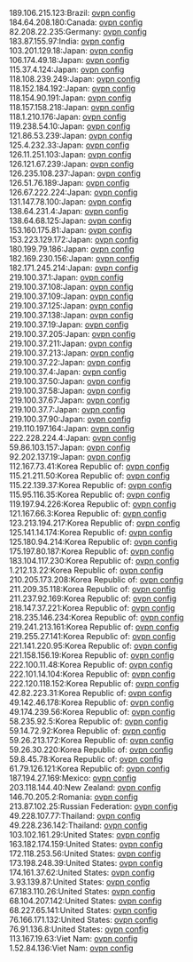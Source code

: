 189.106.215.123:Brazil: [ovpn config](vpn/189_106_215_123.ovpn)  
184.64.208.180:Canada: [ovpn config](vpn/184_64_208_180.ovpn)  
82.208.22.235:Germany: [ovpn config](vpn/82_208_22_235.ovpn)  
183.87.155.97:India: [ovpn config](vpn/183_87_155_97.ovpn)  
103.201.129.18:Japan: [ovpn config](vpn/103_201_129_18.ovpn)  
106.174.49.18:Japan: [ovpn config](vpn/106_174_49_18.ovpn)  
115.37.4.124:Japan: [ovpn config](vpn/115_37_4_124.ovpn)  
118.108.239.249:Japan: [ovpn config](vpn/118_108_239_249.ovpn)  
118.152.184.192:Japan: [ovpn config](vpn/118_152_184_192.ovpn)  
118.154.90.191:Japan: [ovpn config](vpn/118_154_90_191.ovpn)  
118.157.158.218:Japan: [ovpn config](vpn/118_157_158_218.ovpn)  
118.1.210.176:Japan: [ovpn config](vpn/118_1_210_176.ovpn)  
119.238.54.10:Japan: [ovpn config](vpn/119_238_54_10.ovpn)  
121.86.53.239:Japan: [ovpn config](vpn/121_86_53_239.ovpn)  
125.4.232.33:Japan: [ovpn config](vpn/125_4_232_33.ovpn)  
126.11.251.103:Japan: [ovpn config](vpn/126_11_251_103.ovpn)  
126.121.67.239:Japan: [ovpn config](vpn/126_121_67_239.ovpn)  
126.235.108.237:Japan: [ovpn config](vpn/126_235_108_237.ovpn)  
126.51.76.189:Japan: [ovpn config](vpn/126_51_76_189.ovpn)  
126.67.222.224:Japan: [ovpn config](vpn/126_67_222_224.ovpn)  
131.147.78.100:Japan: [ovpn config](vpn/131_147_78_100.ovpn)  
138.64.231.4:Japan: [ovpn config](vpn/138_64_231_4.ovpn)  
138.64.68.125:Japan: [ovpn config](vpn/138_64_68_125.ovpn)  
153.160.175.81:Japan: [ovpn config](vpn/153_160_175_81.ovpn)  
153.223.129.172:Japan: [ovpn config](vpn/153_223_129_172.ovpn)  
180.199.79.186:Japan: [ovpn config](vpn/180_199_79_186.ovpn)  
182.169.230.156:Japan: [ovpn config](vpn/182_169_230_156.ovpn)  
182.171.245.214:Japan: [ovpn config](vpn/182_171_245_214.ovpn)  
219.100.37.1:Japan: [ovpn config](vpn/219_100_37_1.ovpn)  
219.100.37.108:Japan: [ovpn config](vpn/219_100_37_108.ovpn)  
219.100.37.109:Japan: [ovpn config](vpn/219_100_37_109.ovpn)  
219.100.37.125:Japan: [ovpn config](vpn/219_100_37_125.ovpn)  
219.100.37.138:Japan: [ovpn config](vpn/219_100_37_138.ovpn)  
219.100.37.19:Japan: [ovpn config](vpn/219_100_37_19.ovpn)  
219.100.37.205:Japan: [ovpn config](vpn/219_100_37_205.ovpn)  
219.100.37.211:Japan: [ovpn config](vpn/219_100_37_211.ovpn)  
219.100.37.213:Japan: [ovpn config](vpn/219_100_37_213.ovpn)  
219.100.37.22:Japan: [ovpn config](vpn/219_100_37_22.ovpn)  
219.100.37.4:Japan: [ovpn config](vpn/219_100_37_4.ovpn)  
219.100.37.50:Japan: [ovpn config](vpn/219_100_37_50.ovpn)  
219.100.37.58:Japan: [ovpn config](vpn/219_100_37_58.ovpn)  
219.100.37.67:Japan: [ovpn config](vpn/219_100_37_67.ovpn)  
219.100.37.7:Japan: [ovpn config](vpn/219_100_37_7.ovpn)  
219.100.37.90:Japan: [ovpn config](vpn/219_100_37_90.ovpn)  
219.110.197.164:Japan: [ovpn config](vpn/219_110_197_164.ovpn)  
222.228.224.4:Japan: [ovpn config](vpn/222_228_224_4.ovpn)  
59.86.103.157:Japan: [ovpn config](vpn/59_86_103_157.ovpn)  
92.202.137.19:Japan: [ovpn config](vpn/92_202_137_19.ovpn)  
112.167.73.41:Korea Republic of: [ovpn config](vpn/112_167_73_41.ovpn)  
115.21.211.50:Korea Republic of: [ovpn config](vpn/115_21_211_50.ovpn)  
115.22.139.37:Korea Republic of: [ovpn config](vpn/115_22_139_37.ovpn)  
115.95.116.35:Korea Republic of: [ovpn config](vpn/115_95_116_35.ovpn)  
119.197.94.226:Korea Republic of: [ovpn config](vpn/119_197_94_226.ovpn)  
121.167.66.3:Korea Republic of: [ovpn config](vpn/121_167_66_3.ovpn)  
123.213.194.217:Korea Republic of: [ovpn config](vpn/123_213_194_217.ovpn)  
125.141.14.174:Korea Republic of: [ovpn config](vpn/125_141_14_174.ovpn)  
125.180.94.214:Korea Republic of: [ovpn config](vpn/125_180_94_214.ovpn)  
175.197.80.187:Korea Republic of: [ovpn config](vpn/175_197_80_187.ovpn)  
183.104.117.230:Korea Republic of: [ovpn config](vpn/183_104_117_230.ovpn)  
1.212.13.22:Korea Republic of: [ovpn config](vpn/1_212_13_22.ovpn)  
210.205.173.208:Korea Republic of: [ovpn config](vpn/210_205_173_208.ovpn)  
211.209.35.118:Korea Republic of: [ovpn config](vpn/211_209_35_118.ovpn)  
211.237.92.169:Korea Republic of: [ovpn config](vpn/211_237_92_169.ovpn)  
218.147.37.221:Korea Republic of: [ovpn config](vpn/218_147_37_221.ovpn)  
218.235.146.234:Korea Republic of: [ovpn config](vpn/218_235_146_234.ovpn)  
219.241.213.161:Korea Republic of: [ovpn config](vpn/219_241_213_161.ovpn)  
219.255.27.141:Korea Republic of: [ovpn config](vpn/219_255_27_141.ovpn)  
221.141.220.95:Korea Republic of: [ovpn config](vpn/221_141_220_95.ovpn)  
221.158.156.19:Korea Republic of: [ovpn config](vpn/221_158_156_19.ovpn)  
222.100.11.48:Korea Republic of: [ovpn config](vpn/222_100_11_48.ovpn)  
222.101.14.104:Korea Republic of: [ovpn config](vpn/222_101_14_104.ovpn)  
222.120.118.152:Korea Republic of: [ovpn config](vpn/222_120_118_152.ovpn)  
42.82.223.31:Korea Republic of: [ovpn config](vpn/42_82_223_31.ovpn)  
49.142.46.178:Korea Republic of: [ovpn config](vpn/49_142_46_178.ovpn)  
49.174.239.56:Korea Republic of: [ovpn config](vpn/49_174_239_56.ovpn)  
58.235.92.5:Korea Republic of: [ovpn config](vpn/58_235_92_5.ovpn)  
59.14.72.92:Korea Republic of: [ovpn config](vpn/59_14_72_92.ovpn)  
59.26.213.172:Korea Republic of: [ovpn config](vpn/59_26_213_172.ovpn)  
59.26.30.220:Korea Republic of: [ovpn config](vpn/59_26_30_220.ovpn)  
59.8.45.78:Korea Republic of: [ovpn config](vpn/59_8_45_78.ovpn)  
61.79.126.121:Korea Republic of: [ovpn config](vpn/61_79_126_121.ovpn)  
187.194.27.169:Mexico: [ovpn config](vpn/187_194_27_169.ovpn)  
203.118.144.40:New Zealand: [ovpn config](vpn/203_118_144_40.ovpn)  
146.70.205.2:Romania: [ovpn config](vpn/146_70_205_2.ovpn)  
213.87.102.25:Russian Federation: [ovpn config](vpn/213_87_102_25.ovpn)  
49.228.107.77:Thailand: [ovpn config](vpn/49_228_107_77.ovpn)  
49.228.236.142:Thailand: [ovpn config](vpn/49_228_236_142.ovpn)  
103.102.161.29:United States: [ovpn config](vpn/103_102_161_29.ovpn)  
163.182.174.159:United States: [ovpn config](vpn/163_182_174_159.ovpn)  
172.118.253.56:United States: [ovpn config](vpn/172_118_253_56.ovpn)  
173.198.248.39:United States: [ovpn config](vpn/173_198_248_39.ovpn)  
174.161.37.62:United States: [ovpn config](vpn/174_161_37_62.ovpn)  
3.93.139.87:United States: [ovpn config](vpn/3_93_139_87.ovpn)  
67.183.110.26:United States: [ovpn config](vpn/67_183_110_26.ovpn)  
68.104.207.142:United States: [ovpn config](vpn/68_104_207_142.ovpn)  
68.227.65.141:United States: [ovpn config](vpn/68_227_65_141.ovpn)  
76.166.171.132:United States: [ovpn config](vpn/76_166_171_132.ovpn)  
76.91.136.8:United States: [ovpn config](vpn/76_91_136_8.ovpn)  
113.167.19.63:Viet Nam: [ovpn config](vpn/113_167_19_63.ovpn)  
1.52.84.136:Viet Nam: [ovpn config](vpn/1_52_84_136.ovpn)  
